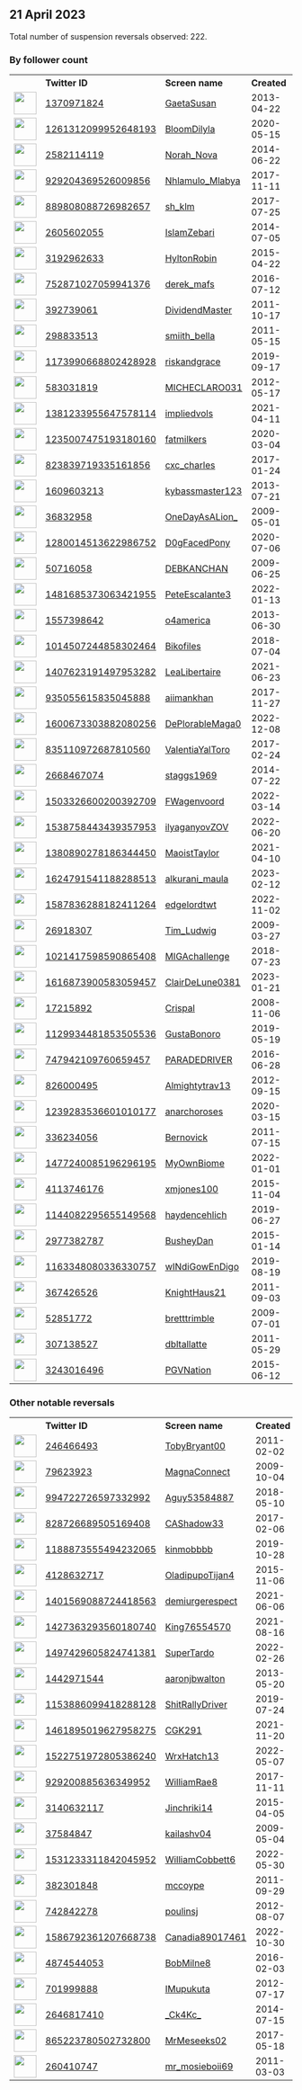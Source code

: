 
## 21 April 2023
Total number of suspension reversals observed: 222.

### By follower count
<table><tr><th></th><th align="left">Twitter ID</th><th align="left">Screen name</th>
<th align="left">Created</th><th align="left">Status</th><th align="left">Suspended</th><th align="left">Followers</th>
<tr><td><a href="https://pbs.twimg.com/profile_images/1649881291129606145/ipyAgBdc_normal.jpg"><img src="https://pbs.twimg.com/profile_images/1649881291129606145/ipyAgBdc_normal.jpg" width="40px" height="40px" align="center"/></a></td><td><a href="https://twitter.com/intent/user?user_id=1370971824">1370971824</a></td><td><a href="https://twitter.com/GaetaSusan">GaetaSusan</a></td><td>2013-04-22</td><td align="center"></td><td></td><td>147940</td></tr>
<tr><td><a href="https://pbs.twimg.com/profile_images/1651572484477714434/Z6itqX36_normal.jpg"><img src="https://pbs.twimg.com/profile_images/1651572484477714434/Z6itqX36_normal.jpg" width="40px" height="40px" align="center"/></a></td><td><a href="https://twitter.com/intent/user?user_id=1261312099952648193">1261312099952648193</a></td><td><a href="https://twitter.com/BloomDilyla">BloomDilyla</a></td><td>2020-05-15</td><td align="center"></td><td>2022-09-25</td><td>133903</td></tr>
<tr><td><a href="https://pbs.twimg.com/profile_images/1649056863911137280/CigkPkIc_normal.jpg"><img src="https://pbs.twimg.com/profile_images/1649056863911137280/CigkPkIc_normal.jpg" width="40px" height="40px" align="center"/></a></td><td><a href="https://twitter.com/intent/user?user_id=2582114119">2582114119</a></td><td><a href="https://twitter.com/Norah_Nova">Norah_Nova</a></td><td>2014-06-22</td><td align="center"></td><td>2022-09-16</td><td>37980</td></tr>
<tr><td><a href="https://pbs.twimg.com/profile_images/1309770018469617664/s92zwH-4_normal.jpg"><img src="https://pbs.twimg.com/profile_images/1309770018469617664/s92zwH-4_normal.jpg" width="40px" height="40px" align="center"/></a></td><td><a href="https://twitter.com/intent/user?user_id=929204369526009856">929204369526009856</a></td><td><a href="https://twitter.com/Nhlamulo_Mlabya">Nhlamulo_Mlabya</a></td><td>2017-11-11</td><td align="center"></td><td>2023-04-09</td><td>36448</td></tr>
<tr><td><a href="https://pbs.twimg.com/profile_images/1542804381573201920/z1OCKtpo_normal.jpg"><img src="https://pbs.twimg.com/profile_images/1542804381573201920/z1OCKtpo_normal.jpg" width="40px" height="40px" align="center"/></a></td><td><a href="https://twitter.com/intent/user?user_id=889808088726982657">889808088726982657</a></td><td><a href="https://twitter.com/sh_klm">sh_klm</a></td><td>2017-07-25</td><td align="center"></td><td>2023-03-31</td><td>36259</td></tr>
<tr><td><a href="https://pbs.twimg.com/profile_images/1665323693441003521/kafj-Dzs_normal.jpg"><img src="https://pbs.twimg.com/profile_images/1665323693441003521/kafj-Dzs_normal.jpg" width="40px" height="40px" align="center"/></a></td><td><a href="https://twitter.com/intent/user?user_id=2605602055">2605602055</a></td><td><a href="https://twitter.com/IslamZebari">IslamZebari</a></td><td>2014-07-05</td><td align="center"></td><td></td><td>27024</td></tr>
<tr><td><a href="https://pbs.twimg.com/profile_images/1667267726430044161/B-77tZXz_normal.jpg"><img src="https://pbs.twimg.com/profile_images/1667267726430044161/B-77tZXz_normal.jpg" width="40px" height="40px" align="center"/></a></td><td><a href="https://twitter.com/intent/user?user_id=3192962633">3192962633</a></td><td><a href="https://twitter.com/HyltonRobin">HyltonRobin</a></td><td>2015-04-22</td><td align="center"></td><td></td><td>26932</td></tr>
<tr><td><a href="https://pbs.twimg.com/profile_images/1649276579640487936/sGb8FQ0s_normal.jpg"><img src="https://pbs.twimg.com/profile_images/1649276579640487936/sGb8FQ0s_normal.jpg" width="40px" height="40px" align="center"/></a></td><td><a href="https://twitter.com/intent/user?user_id=752871027059941376">752871027059941376</a></td><td><a href="https://twitter.com/derek_mafs">derek_mafs</a></td><td>2016-07-12</td><td align="center"></td><td></td><td>24457</td></tr>
<tr><td><a href="https://pbs.twimg.com/profile_images/2869400899/8678222d0972efaa50ba282403d38ffd_normal.jpeg"><img src="https://pbs.twimg.com/profile_images/2869400899/8678222d0972efaa50ba282403d38ffd_normal.jpeg" width="40px" height="40px" align="center"/></a></td><td><a href="https://twitter.com/intent/user?user_id=392739061">392739061</a></td><td><a href="https://twitter.com/DividendMaster">DividendMaster</a></td><td>2011-10-17</td><td align="center"></td><td></td><td>13843</td></tr>
<tr><td><a href="https://pbs.twimg.com/profile_images/1662579730728583168/54Vp-osP_normal.jpg"><img src="https://pbs.twimg.com/profile_images/1662579730728583168/54Vp-osP_normal.jpg" width="40px" height="40px" align="center"/></a></td><td><a href="https://twitter.com/intent/user?user_id=298833513">298833513</a></td><td><a href="https://twitter.com/smiith_bella">smiith_bella</a></td><td>2011-05-15</td><td align="center"></td><td>2023-04-17</td><td>11747</td></tr>
<tr><td><a href="https://pbs.twimg.com/profile_images/1532101070700306435/ikiRbEiV_normal.jpg"><img src="https://pbs.twimg.com/profile_images/1532101070700306435/ikiRbEiV_normal.jpg" width="40px" height="40px" align="center"/></a></td><td><a href="https://twitter.com/intent/user?user_id=1173990668802428928">1173990668802428928</a></td><td><a href="https://twitter.com/riskandgrace">riskandgrace</a></td><td>2019-09-17</td><td align="center"></td><td>2023-04-07</td><td>10170</td></tr>
<tr><td><a href="https://pbs.twimg.com/profile_images/1646672129591484418/4cbOQ8pw_normal.jpg"><img src="https://pbs.twimg.com/profile_images/1646672129591484418/4cbOQ8pw_normal.jpg" width="40px" height="40px" align="center"/></a></td><td><a href="https://twitter.com/intent/user?user_id=583031819">583031819</a></td><td><a href="https://twitter.com/MICHECLARO031">MICHECLARO031</a></td><td>2012-05-17</td><td align="center"></td><td></td><td>9542</td></tr>
<tr><td><a href="https://pbs.twimg.com/profile_images/1671035326129897472/OJ1CFFpn_normal.jpg"><img src="https://pbs.twimg.com/profile_images/1671035326129897472/OJ1CFFpn_normal.jpg" width="40px" height="40px" align="center"/></a></td><td><a href="https://twitter.com/intent/user?user_id=1381233955647578114">1381233955647578114</a></td><td><a href="https://twitter.com/impliedvols">impliedvols</a></td><td>2021-04-11</td><td align="center"></td><td>2023-04-12</td><td>8009</td></tr>
<tr><td><a href="https://pbs.twimg.com/profile_images/1648940608927432704/5zC7mznK_normal.jpg"><img src="https://pbs.twimg.com/profile_images/1648940608927432704/5zC7mznK_normal.jpg" width="40px" height="40px" align="center"/></a></td><td><a href="https://twitter.com/intent/user?user_id=1235007475193180160">1235007475193180160</a></td><td><a href="https://twitter.com/fatmilkers">fatmilkers</a></td><td>2020-03-04</td><td align="center"></td><td></td><td>7472</td></tr>
<tr><td><a href="https://pbs.twimg.com/profile_images/1652969680846602240/MpjQGlmy_normal.jpg"><img src="https://pbs.twimg.com/profile_images/1652969680846602240/MpjQGlmy_normal.jpg" width="40px" height="40px" align="center"/></a></td><td><a href="https://twitter.com/intent/user?user_id=823839719335161856">823839719335161856</a></td><td><a href="https://twitter.com/cxc_charles">cxc_charles</a></td><td>2017-01-24</td><td align="center"></td><td>2022-07-22</td><td>6260</td></tr>
<tr><td><a href="https://pbs.twimg.com/profile_images/1199526318121074688/Ew39-5lG_normal.jpg"><img src="https://pbs.twimg.com/profile_images/1199526318121074688/Ew39-5lG_normal.jpg" width="40px" height="40px" align="center"/></a></td><td><a href="https://twitter.com/intent/user?user_id=1609603213">1609603213</a></td><td><a href="https://twitter.com/kybassmaster123">kybassmaster123</a></td><td>2013-07-21</td><td align="center"></td><td>2022-10-29</td><td>6157</td></tr>
<tr><td><a href="https://pbs.twimg.com/profile_images/1168629662974709765/AWoLvebT_normal.jpg"><img src="https://pbs.twimg.com/profile_images/1168629662974709765/AWoLvebT_normal.jpg" width="40px" height="40px" align="center"/></a></td><td><a href="https://twitter.com/intent/user?user_id=36832958">36832958</a></td><td><a href="https://twitter.com/OneDayAsALion_">OneDayAsALion_</a></td><td>2009-05-01</td><td align="center"></td><td></td><td>5830</td></tr>
<tr><td><a href="https://pbs.twimg.com/profile_images/1661237892616712195/jrzgJ8j1_normal.jpg"><img src="https://pbs.twimg.com/profile_images/1661237892616712195/jrzgJ8j1_normal.jpg" width="40px" height="40px" align="center"/></a></td><td><a href="https://twitter.com/intent/user?user_id=1280014513622986752">1280014513622986752</a></td><td><a href="https://twitter.com/D0gFacedPony">D0gFacedPony</a></td><td>2020-07-06</td><td align="center"></td><td></td><td>5243</td></tr>
<tr><td><a href="https://pbs.twimg.com/profile_images/1648819772640079873/3dsTgJrX_normal.jpg"><img src="https://pbs.twimg.com/profile_images/1648819772640079873/3dsTgJrX_normal.jpg" width="40px" height="40px" align="center"/></a></td><td><a href="https://twitter.com/intent/user?user_id=50716058">50716058</a></td><td><a href="https://twitter.com/DEBKANCHAN">DEBKANCHAN</a></td><td>2009-06-25</td><td align="center"></td><td></td><td>4960</td></tr>
<tr><td><a href="https://pbs.twimg.com/profile_images/1491854956038656006/tRPtRJOi_normal.jpg"><img src="https://pbs.twimg.com/profile_images/1491854956038656006/tRPtRJOi_normal.jpg" width="40px" height="40px" align="center"/></a></td><td><a href="https://twitter.com/intent/user?user_id=1481685373063421955">1481685373063421955</a></td><td><a href="https://twitter.com/PeteEscalante3">PeteEscalante3</a></td><td>2022-01-13</td><td align="center"></td><td>2023-04-12</td><td>4213</td></tr>
<tr><td><a href="https://pbs.twimg.com/profile_images/378800000066823720/ecf024911fd9071ba381169e5989549c_normal.jpeg"><img src="https://pbs.twimg.com/profile_images/378800000066823720/ecf024911fd9071ba381169e5989549c_normal.jpeg" width="40px" height="40px" align="center"/></a></td><td><a href="https://twitter.com/intent/user?user_id=1557398642">1557398642</a></td><td><a href="https://twitter.com/o4america">o4america</a></td><td>2013-06-30</td><td align="center"></td><td></td><td>4113</td></tr>
<tr><td><a href="https://pbs.twimg.com/profile_images/1031572213856645121/StTusBNp_normal.jpg"><img src="https://pbs.twimg.com/profile_images/1031572213856645121/StTusBNp_normal.jpg" width="40px" height="40px" align="center"/></a></td><td><a href="https://twitter.com/intent/user?user_id=1014507244858302464">1014507244858302464</a></td><td><a href="https://twitter.com/Bikofiles">Bikofiles</a></td><td>2018-07-04</td><td align="center"></td><td>2022-08-17</td><td>4028</td></tr>
<tr><td><a href="https://pbs.twimg.com/profile_images/1663801716569960448/sCsHD5KN_normal.jpg"><img src="https://pbs.twimg.com/profile_images/1663801716569960448/sCsHD5KN_normal.jpg" width="40px" height="40px" align="center"/></a></td><td><a href="https://twitter.com/intent/user?user_id=1407623191497953282">1407623191497953282</a></td><td><a href="https://twitter.com/LeaLibertaire">LeaLibertaire</a></td><td>2021-06-23</td><td align="center"></td><td>2023-01-01</td><td>3493</td></tr>
<tr><td><a href="https://pbs.twimg.com/profile_images/1660089490428370952/eUY49jGd_normal.jpg"><img src="https://pbs.twimg.com/profile_images/1660089490428370952/eUY49jGd_normal.jpg" width="40px" height="40px" align="center"/></a></td><td><a href="https://twitter.com/intent/user?user_id=935055615835045888">935055615835045888</a></td><td><a href="https://twitter.com/aiimankhan">aiimankhan</a></td><td>2017-11-27</td><td align="center"></td><td>2023-03-25</td><td>3424</td></tr>
<tr><td><a href="https://pbs.twimg.com/profile_images/1600673510363471874/etwzc_GY_normal.jpg"><img src="https://pbs.twimg.com/profile_images/1600673510363471874/etwzc_GY_normal.jpg" width="40px" height="40px" align="center"/></a></td><td><a href="https://twitter.com/intent/user?user_id=1600673303882080256">1600673303882080256</a></td><td><a href="https://twitter.com/DePlorableMaga0">DePlorableMaga0</a></td><td>2022-12-08</td><td align="center"></td><td>2023-04-15</td><td>3375</td></tr>
<tr><td><a href="https://pbs.twimg.com/profile_images/835127205306978304/Ax2FzG1c_normal.jpg"><img src="https://pbs.twimg.com/profile_images/835127205306978304/Ax2FzG1c_normal.jpg" width="40px" height="40px" align="center"/></a></td><td><a href="https://twitter.com/intent/user?user_id=835110972687810560">835110972687810560</a></td><td><a href="https://twitter.com/ValentiaYalToro">ValentiaYalToro</a></td><td>2017-02-24</td><td align="center"></td><td>2023-04-06</td><td>3346</td></tr>
<tr><td><a href="https://pbs.twimg.com/profile_images/1651477996598071296/yZkggQPQ_normal.jpg"><img src="https://pbs.twimg.com/profile_images/1651477996598071296/yZkggQPQ_normal.jpg" width="40px" height="40px" align="center"/></a></td><td><a href="https://twitter.com/intent/user?user_id=2668467074">2668467074</a></td><td><a href="https://twitter.com/staggs1969">staggs1969</a></td><td>2014-07-22</td><td align="center"></td><td></td><td>2722</td></tr>
<tr><td><a href="https://pbs.twimg.com/profile_images/1667097557368012801/fjonJJpz_normal.jpg"><img src="https://pbs.twimg.com/profile_images/1667097557368012801/fjonJJpz_normal.jpg" width="40px" height="40px" align="center"/></a></td><td><a href="https://twitter.com/intent/user?user_id=1503326600200392709">1503326600200392709</a></td><td><a href="https://twitter.com/FWagenvoord">FWagenvoord</a></td><td>2022-03-14</td><td align="center"></td><td>2023-01-19</td><td>2530</td></tr>
<tr><td><a href="https://pbs.twimg.com/profile_images/1656190988589711366/wCyJ3vkD_normal.jpg"><img src="https://pbs.twimg.com/profile_images/1656190988589711366/wCyJ3vkD_normal.jpg" width="40px" height="40px" align="center"/></a></td><td><a href="https://twitter.com/intent/user?user_id=1538758443439357953">1538758443439357953</a></td><td><a href="https://twitter.com/ilyaganyovZOV">ilyaganyovZOV</a></td><td>2022-06-20</td><td align="center"></td><td>2023-02-11</td><td>2528</td></tr>
<tr><td><a href="https://pbs.twimg.com/profile_images/1647675349197627395/naoD7TTk_normal.jpg"><img src="https://pbs.twimg.com/profile_images/1647675349197627395/naoD7TTk_normal.jpg" width="40px" height="40px" align="center"/></a></td><td><a href="https://twitter.com/intent/user?user_id=1380890278186344450">1380890278186344450</a></td><td><a href="https://twitter.com/MaoistTaylor">MaoistTaylor</a></td><td>2021-04-10</td><td align="center"></td><td>2022-06-07</td><td>2474</td></tr>
<tr><td><a href="https://pbs.twimg.com/profile_images/1655774586175356928/Hd5y9j2n_normal.jpg"><img src="https://pbs.twimg.com/profile_images/1655774586175356928/Hd5y9j2n_normal.jpg" width="40px" height="40px" align="center"/></a></td><td><a href="https://twitter.com/intent/user?user_id=1624791541188288513">1624791541188288513</a></td><td><a href="https://twitter.com/alkurani_maula">alkurani_maula</a></td><td>2023-02-12</td><td align="center"></td><td>2023-03-21</td><td>2281</td></tr>
<tr><td><a href="https://pbs.twimg.com/profile_images/1668979714059386882/3QWwhtmy_normal.jpg"><img src="https://pbs.twimg.com/profile_images/1668979714059386882/3QWwhtmy_normal.jpg" width="40px" height="40px" align="center"/></a></td><td><a href="https://twitter.com/intent/user?user_id=1587836288182411264">1587836288182411264</a></td><td><a href="https://twitter.com/edgelordtwt">edgelordtwt</a></td><td>2022-11-02</td><td align="center">👋</td><td>2023-06-20</td><td>2278</td></tr>
<tr><td><a href="https://pbs.twimg.com/profile_images/1661564254208622597/vEpr-XZq_normal.jpg"><img src="https://pbs.twimg.com/profile_images/1661564254208622597/vEpr-XZq_normal.jpg" width="40px" height="40px" align="center"/></a></td><td><a href="https://twitter.com/intent/user?user_id=26918307">26918307</a></td><td><a href="https://twitter.com/Tim_Ludwig">Tim_Ludwig</a></td><td>2009-03-27</td><td align="center"></td><td>2022-02-13</td><td>2036</td></tr>
<tr><td><a href="https://pbs.twimg.com/profile_images/1546091705534914560/nNhzghtJ_normal.jpg"><img src="https://pbs.twimg.com/profile_images/1546091705534914560/nNhzghtJ_normal.jpg" width="40px" height="40px" align="center"/></a></td><td><a href="https://twitter.com/intent/user?user_id=1021417598590865408">1021417598590865408</a></td><td><a href="https://twitter.com/MIGAchallenge">MIGAchallenge</a></td><td>2018-07-23</td><td align="center"></td><td>2022-08-08</td><td>1974</td></tr>
<tr><td><a href="https://pbs.twimg.com/profile_images/1616887309684674560/1slXtWRB_normal.jpg"><img src="https://pbs.twimg.com/profile_images/1616887309684674560/1slXtWRB_normal.jpg" width="40px" height="40px" align="center"/></a></td><td><a href="https://twitter.com/intent/user?user_id=1616873900583059457">1616873900583059457</a></td><td><a href="https://twitter.com/ClairDeLune0381">ClairDeLune0381</a></td><td>2023-01-21</td><td align="center">🚫</td><td>2023-04-12</td><td>1875</td></tr>
<tr><td><a href="https://pbs.twimg.com/profile_images/1082177913980637184/TYdgY4xj_normal.jpg"><img src="https://pbs.twimg.com/profile_images/1082177913980637184/TYdgY4xj_normal.jpg" width="40px" height="40px" align="center"/></a></td><td><a href="https://twitter.com/intent/user?user_id=17215892">17215892</a></td><td><a href="https://twitter.com/Crispal">Crispal</a></td><td>2008-11-06</td><td align="center"></td><td></td><td>1870</td></tr>
<tr><td><a href="https://pbs.twimg.com/profile_images/1477753924723654658/7NcI31zY_normal.jpg"><img src="https://pbs.twimg.com/profile_images/1477753924723654658/7NcI31zY_normal.jpg" width="40px" height="40px" align="center"/></a></td><td><a href="https://twitter.com/intent/user?user_id=1129934481853505536">1129934481853505536</a></td><td><a href="https://twitter.com/GustaBonoro">GustaBonoro</a></td><td>2019-05-19</td><td align="center"></td><td>2022-07-18</td><td>1731</td></tr>
<tr><td><a href="https://pbs.twimg.com/profile_images/747943493113352192/CJctYLD8_normal.jpg"><img src="https://pbs.twimg.com/profile_images/747943493113352192/CJctYLD8_normal.jpg" width="40px" height="40px" align="center"/></a></td><td><a href="https://twitter.com/intent/user?user_id=747942109760659457">747942109760659457</a></td><td><a href="https://twitter.com/PARADEDRIVER">PARADEDRIVER</a></td><td>2016-06-28</td><td align="center"></td><td>2022-03-27</td><td>1702</td></tr>
<tr><td><a href="https://pbs.twimg.com/profile_images/1649182738237276165/vQ_y5_Ke_normal.jpg"><img src="https://pbs.twimg.com/profile_images/1649182738237276165/vQ_y5_Ke_normal.jpg" width="40px" height="40px" align="center"/></a></td><td><a href="https://twitter.com/intent/user?user_id=826000495">826000495</a></td><td><a href="https://twitter.com/Almightytrav13">Almightytrav13</a></td><td>2012-09-15</td><td align="center"></td><td>2022-09-16</td><td>1591</td></tr>
<tr><td><a href="https://pbs.twimg.com/profile_images/1668815303663558656/KKRw8Uy2_normal.jpg"><img src="https://pbs.twimg.com/profile_images/1668815303663558656/KKRw8Uy2_normal.jpg" width="40px" height="40px" align="center"/></a></td><td><a href="https://twitter.com/intent/user?user_id=1239283536601010177">1239283536601010177</a></td><td><a href="https://twitter.com/anarchoroses">anarchoroses</a></td><td>2020-03-15</td><td align="center"></td><td>2022-11-05</td><td>1577</td></tr>
<tr><td><a href="https://pbs.twimg.com/profile_images/1646105878582444034/LJCuWJPW_normal.jpg"><img src="https://pbs.twimg.com/profile_images/1646105878582444034/LJCuWJPW_normal.jpg" width="40px" height="40px" align="center"/></a></td><td><a href="https://twitter.com/intent/user?user_id=336234056">336234056</a></td><td><a href="https://twitter.com/Bernovick">Bernovick</a></td><td>2011-07-15</td><td align="center"></td><td>2023-03-15</td><td>1544</td></tr>
<tr><td><a href="https://pbs.twimg.com/profile_images/1485416470272225283/CGDgu166_normal.jpg"><img src="https://pbs.twimg.com/profile_images/1485416470272225283/CGDgu166_normal.jpg" width="40px" height="40px" align="center"/></a></td><td><a href="https://twitter.com/intent/user?user_id=1477240085196296195">1477240085196296195</a></td><td><a href="https://twitter.com/MyOwnBiome">MyOwnBiome</a></td><td>2022-01-01</td><td align="center"></td><td>2022-06-23</td><td>1431</td></tr>
<tr><td><a href="https://pbs.twimg.com/profile_images/1154198347873476609/rBBb1w85_normal.jpg"><img src="https://pbs.twimg.com/profile_images/1154198347873476609/rBBb1w85_normal.jpg" width="40px" height="40px" align="center"/></a></td><td><a href="https://twitter.com/intent/user?user_id=4113746176">4113746176</a></td><td><a href="https://twitter.com/xmjones100">xmjones100</a></td><td>2015-11-04</td><td align="center"></td><td></td><td>1425</td></tr>
<tr><td><a href="https://pbs.twimg.com/profile_images/1647387591111499781/Op9VslXe_normal.jpg"><img src="https://pbs.twimg.com/profile_images/1647387591111499781/Op9VslXe_normal.jpg" width="40px" height="40px" align="center"/></a></td><td><a href="https://twitter.com/intent/user?user_id=1144082295655149568">1144082295655149568</a></td><td><a href="https://twitter.com/haydencehlich">haydencehlich</a></td><td>2019-06-27</td><td align="center">🔒</td><td>2023-04-09</td><td>1376</td></tr>
<tr><td><a href="https://pbs.twimg.com/profile_images/1649959823763558400/EiEWQZ1q_normal.jpg"><img src="https://pbs.twimg.com/profile_images/1649959823763558400/EiEWQZ1q_normal.jpg" width="40px" height="40px" align="center"/></a></td><td><a href="https://twitter.com/intent/user?user_id=2977382787">2977382787</a></td><td><a href="https://twitter.com/BusheyDan">BusheyDan</a></td><td>2015-01-14</td><td align="center"></td><td></td><td>1356</td></tr>
<tr><td><a href="https://pbs.twimg.com/profile_images/1163354852438659072/hOZ8n2am_normal.jpg"><img src="https://pbs.twimg.com/profile_images/1163354852438659072/hOZ8n2am_normal.jpg" width="40px" height="40px" align="center"/></a></td><td><a href="https://twitter.com/intent/user?user_id=1163348080336330757">1163348080336330757</a></td><td><a href="https://twitter.com/wINdiGowEnDigo">wINdiGowEnDigo</a></td><td>2019-08-19</td><td align="center">🚫</td><td>2023-03-23</td><td>1290</td></tr>
<tr><td><a href="https://pbs.twimg.com/profile_images/1664876967747891200/qd3ff3Sz_normal.jpg"><img src="https://pbs.twimg.com/profile_images/1664876967747891200/qd3ff3Sz_normal.jpg" width="40px" height="40px" align="center"/></a></td><td><a href="https://twitter.com/intent/user?user_id=367426526">367426526</a></td><td><a href="https://twitter.com/KnightHaus21">KnightHaus21</a></td><td>2011-09-03</td><td align="center">🚫</td><td>2023-04-18</td><td>1250</td></tr>
<tr><td><a href="https://pbs.twimg.com/profile_images/1038450856373440512/vb4EnIlk_normal.jpg"><img src="https://pbs.twimg.com/profile_images/1038450856373440512/vb4EnIlk_normal.jpg" width="40px" height="40px" align="center"/></a></td><td><a href="https://twitter.com/intent/user?user_id=52851772">52851772</a></td><td><a href="https://twitter.com/bretttrimble">bretttrimble</a></td><td>2009-07-01</td><td align="center"></td><td></td><td>1233</td></tr>
<tr><td><a href="https://pbs.twimg.com/profile_images/1281351988366598144/gjP1YyZR_normal.jpg"><img src="https://pbs.twimg.com/profile_images/1281351988366598144/gjP1YyZR_normal.jpg" width="40px" height="40px" align="center"/></a></td><td><a href="https://twitter.com/intent/user?user_id=307138527">307138527</a></td><td><a href="https://twitter.com/dbltallatte">dbltallatte</a></td><td>2011-05-29</td><td align="center"></td><td>2022-08-29</td><td>1229</td></tr>
<tr><td><a href="https://pbs.twimg.com/profile_images/1298495201418383360/eCcXQblG_normal.jpg"><img src="https://pbs.twimg.com/profile_images/1298495201418383360/eCcXQblG_normal.jpg" width="40px" height="40px" align="center"/></a></td><td><a href="https://twitter.com/intent/user?user_id=3243016496">3243016496</a></td><td><a href="https://twitter.com/PGVNation">PGVNation</a></td><td>2015-06-12</td><td align="center"></td><td></td><td>1185</td></tr>
</table>

### Other notable reversals
<table><tr><th></th><th align="left">Twitter ID</th><th align="left">Screen name</th>
<th align="left">Created</th><th align="left">Status</th><th align="left">Suspended</th><th align="left">Followers</th>
<tr><td><a href="https://pbs.twimg.com/profile_images/1649445745416626176/EA3cZ9-B_normal.jpg"><img src="https://pbs.twimg.com/profile_images/1649445745416626176/EA3cZ9-B_normal.jpg" width="40px" height="40px" align="center"/></a></td><td><a href="https://twitter.com/intent/user?user_id=246466493">246466493</a></td><td><a href="https://twitter.com/TobyBryant00">TobyBryant00</a></td><td>2011-02-02</td><td align="center"></td><td>2022-12-09</td><td>309</td></tr>
<tr><td><a href="https://pbs.twimg.com/profile_images/731648256434970625/hVgEshj8_normal.jpg"><img src="https://pbs.twimg.com/profile_images/731648256434970625/hVgEshj8_normal.jpg" width="40px" height="40px" align="center"/></a></td><td><a href="https://twitter.com/intent/user?user_id=79623923">79623923</a></td><td><a href="https://twitter.com/MagnaConnect">MagnaConnect</a></td><td>2009-10-04</td><td align="center"></td><td>2023-04-17</td><td>0</td></tr>
<tr><td><a href="https://pbs.twimg.com/profile_images/1593600999054348291/jR1VOekj_normal.jpg"><img src="https://pbs.twimg.com/profile_images/1593600999054348291/jR1VOekj_normal.jpg" width="40px" height="40px" align="center"/></a></td><td><a href="https://twitter.com/intent/user?user_id=994722726597332992">994722726597332992</a></td><td><a href="https://twitter.com/Aguy53584887">Aguy53584887</a></td><td>2018-05-10</td><td align="center"></td><td>2022-12-07</td><td>107</td></tr>
<tr><td><a href="https://pbs.twimg.com/profile_images/830831972507328512/VcExBKtp_normal.jpg"><img src="https://pbs.twimg.com/profile_images/830831972507328512/VcExBKtp_normal.jpg" width="40px" height="40px" align="center"/></a></td><td><a href="https://twitter.com/intent/user?user_id=828726689505169408">828726689505169408</a></td><td><a href="https://twitter.com/CAShadow33">CAShadow33</a></td><td>2017-02-06</td><td align="center"></td><td>2022-12-26</td><td>334</td></tr>
<tr><td><a href="https://pbs.twimg.com/profile_images/1587481870480056323/nmuVqBLM_normal.jpg"><img src="https://pbs.twimg.com/profile_images/1587481870480056323/nmuVqBLM_normal.jpg" width="40px" height="40px" align="center"/></a></td><td><a href="https://twitter.com/intent/user?user_id=1188873555494232065">1188873555494232065</a></td><td><a href="https://twitter.com/kinmobbbb">kinmobbbb</a></td><td>2019-10-28</td><td align="center"></td><td>2022-12-04</td><td>54</td></tr>
<tr><td><a href="https://pbs.twimg.com/profile_images/1531735194746638336/H6aJiDSn_normal.jpg"><img src="https://pbs.twimg.com/profile_images/1531735194746638336/H6aJiDSn_normal.jpg" width="40px" height="40px" align="center"/></a></td><td><a href="https://twitter.com/intent/user?user_id=4128632717">4128632717</a></td><td><a href="https://twitter.com/OladipupoTijan4">OladipupoTijan4</a></td><td>2015-11-06</td><td align="center"></td><td>2023-03-09</td><td>212</td></tr>
<tr><td><a href="https://pbs.twimg.com/profile_images/1649492406973394944/oXVc_GZQ_normal.jpg"><img src="https://pbs.twimg.com/profile_images/1649492406973394944/oXVc_GZQ_normal.jpg" width="40px" height="40px" align="center"/></a></td><td><a href="https://twitter.com/intent/user?user_id=1401569088724418563">1401569088724418563</a></td><td><a href="https://twitter.com/demiurgerespect">demiurgerespect</a></td><td>2021-06-06</td><td align="center"></td><td>2022-04-26</td><td>891</td></tr>
<tr><td><a href="https://pbs.twimg.com/profile_images/1486760956663320582/J5f0oQlf_normal.jpg"><img src="https://pbs.twimg.com/profile_images/1486760956663320582/J5f0oQlf_normal.jpg" width="40px" height="40px" align="center"/></a></td><td><a href="https://twitter.com/intent/user?user_id=1427363293560180740">1427363293560180740</a></td><td><a href="https://twitter.com/King76554570">King76554570</a></td><td>2021-08-16</td><td align="center"></td><td>2022-12-16</td><td>90</td></tr>
<tr><td><a href="https://pbs.twimg.com/profile_images/1538880736534593538/am9tT7QI_normal.jpg"><img src="https://pbs.twimg.com/profile_images/1538880736534593538/am9tT7QI_normal.jpg" width="40px" height="40px" align="center"/></a></td><td><a href="https://twitter.com/intent/user?user_id=1497429605824741381">1497429605824741381</a></td><td><a href="https://twitter.com/SuperTardo">SuperTardo</a></td><td>2022-02-26</td><td align="center"></td><td>2022-08-24</td><td>319</td></tr>
<tr><td><a href="https://pbs.twimg.com/profile_images/1430052684850073604/ORqJHbla_normal.jpg"><img src="https://pbs.twimg.com/profile_images/1430052684850073604/ORqJHbla_normal.jpg" width="40px" height="40px" align="center"/></a></td><td><a href="https://twitter.com/intent/user?user_id=1442971544">1442971544</a></td><td><a href="https://twitter.com/aaronjbwalton">aaronjbwalton</a></td><td>2013-05-20</td><td align="center"></td><td>2023-04-03</td><td>29</td></tr>
<tr><td><a href="https://pbs.twimg.com/profile_images/1497796593503936515/gqpZoHEx_normal.jpg"><img src="https://pbs.twimg.com/profile_images/1497796593503936515/gqpZoHEx_normal.jpg" width="40px" height="40px" align="center"/></a></td><td><a href="https://twitter.com/intent/user?user_id=1153886099418288128">1153886099418288128</a></td><td><a href="https://twitter.com/ShitRallyDriver">ShitRallyDriver</a></td><td>2019-07-24</td><td align="center"></td><td>2022-04-23</td><td>18</td></tr>
<tr><td><a href="https://abs.twimg.com/sticky/default_profile_images/default_profile_normal.png"><img src="https://abs.twimg.com/sticky/default_profile_images/default_profile_normal.png" width="40px" height="40px" align="center"/></a></td><td><a href="https://twitter.com/intent/user?user_id=1461895019627958275">1461895019627958275</a></td><td><a href="https://twitter.com/CGK291">CGK291</a></td><td>2021-11-20</td><td align="center"></td><td>2022-11-17</td><td>129</td></tr>
<tr><td><a href="https://pbs.twimg.com/profile_images/1522752288581996545/Ggxr_87w_normal.jpg"><img src="https://pbs.twimg.com/profile_images/1522752288581996545/Ggxr_87w_normal.jpg" width="40px" height="40px" align="center"/></a></td><td><a href="https://twitter.com/intent/user?user_id=1522751972805386240">1522751972805386240</a></td><td><a href="https://twitter.com/WrxHatch13">WrxHatch13</a></td><td>2022-05-07</td><td align="center"></td><td>2022-12-24</td><td>547</td></tr>
<tr><td><a href="https://abs.twimg.com/sticky/default_profile_images/default_profile_normal.png"><img src="https://abs.twimg.com/sticky/default_profile_images/default_profile_normal.png" width="40px" height="40px" align="center"/></a></td><td><a href="https://twitter.com/intent/user?user_id=929200885636349952">929200885636349952</a></td><td><a href="https://twitter.com/WilliamRae8">WilliamRae8</a></td><td>2017-11-11</td><td align="center"></td><td>2023-03-25</td><td>37</td></tr>
<tr><td><a href="https://pbs.twimg.com/profile_images/1179420453447913472/dYwXtCAS_normal.jpg"><img src="https://pbs.twimg.com/profile_images/1179420453447913472/dYwXtCAS_normal.jpg" width="40px" height="40px" align="center"/></a></td><td><a href="https://twitter.com/intent/user?user_id=3140632117">3140632117</a></td><td><a href="https://twitter.com/Jinchriki14">Jinchriki14</a></td><td>2015-04-05</td><td align="center"></td><td>2023-04-11</td><td>106</td></tr>
<tr><td><a href="https://pbs.twimg.com/profile_images/1642936959894011918/iXSklF5v_normal.jpg"><img src="https://pbs.twimg.com/profile_images/1642936959894011918/iXSklF5v_normal.jpg" width="40px" height="40px" align="center"/></a></td><td><a href="https://twitter.com/intent/user?user_id=37584847">37584847</a></td><td><a href="https://twitter.com/kailashv04">kailashv04</a></td><td>2009-05-04</td><td align="center"></td><td>2023-04-09</td><td>46</td></tr>
<tr><td><a href="https://pbs.twimg.com/profile_images/1537909674464333824/58vHAzTa_normal.jpg"><img src="https://pbs.twimg.com/profile_images/1537909674464333824/58vHAzTa_normal.jpg" width="40px" height="40px" align="center"/></a></td><td><a href="https://twitter.com/intent/user?user_id=1531233311842045952">1531233311842045952</a></td><td><a href="https://twitter.com/WilliamCobbett6">WilliamCobbett6</a></td><td>2022-05-30</td><td align="center">🚫</td><td>2022-08-20</td><td>101</td></tr>
<tr><td><a href="https://pbs.twimg.com/profile_images/1377302560097329158/W-yI5FEf_normal.jpg"><img src="https://pbs.twimg.com/profile_images/1377302560097329158/W-yI5FEf_normal.jpg" width="40px" height="40px" align="center"/></a></td><td><a href="https://twitter.com/intent/user?user_id=382301848">382301848</a></td><td><a href="https://twitter.com/mccoype">mccoype</a></td><td>2011-09-29</td><td align="center"></td><td>2023-03-27</td><td>89</td></tr>
<tr><td><a href="https://pbs.twimg.com/profile_images/1284631187374440449/x5RXnR5J_normal.jpg"><img src="https://pbs.twimg.com/profile_images/1284631187374440449/x5RXnR5J_normal.jpg" width="40px" height="40px" align="center"/></a></td><td><a href="https://twitter.com/intent/user?user_id=742842278">742842278</a></td><td><a href="https://twitter.com/poulinsj">poulinsj</a></td><td>2012-08-07</td><td align="center"></td><td>2023-04-11</td><td>79</td></tr>
<tr><td><a href="https://pbs.twimg.com/profile_images/1660844762537111555/iOUQIKDk_normal.jpg"><img src="https://pbs.twimg.com/profile_images/1660844762537111555/iOUQIKDk_normal.jpg" width="40px" height="40px" align="center"/></a></td><td><a href="https://twitter.com/intent/user?user_id=1586792361207668738">1586792361207668738</a></td><td><a href="https://twitter.com/Canadia89017461">Canadia89017461</a></td><td>2022-10-30</td><td align="center"></td><td>2023-01-20</td><td>1</td></tr>
<tr><td><a href="https://pbs.twimg.com/profile_images/711223711425273856/VIeOqRFQ_normal.jpg"><img src="https://pbs.twimg.com/profile_images/711223711425273856/VIeOqRFQ_normal.jpg" width="40px" height="40px" align="center"/></a></td><td><a href="https://twitter.com/intent/user?user_id=4874544053">4874544053</a></td><td><a href="https://twitter.com/BobMilne8">BobMilne8</a></td><td>2016-02-03</td><td align="center"></td><td>2022-11-30</td><td>243</td></tr>
<tr><td><a href="https://pbs.twimg.com/profile_images/1664382241101815809/3JW3VgMn_normal.jpg"><img src="https://pbs.twimg.com/profile_images/1664382241101815809/3JW3VgMn_normal.jpg" width="40px" height="40px" align="center"/></a></td><td><a href="https://twitter.com/intent/user?user_id=701999888">701999888</a></td><td><a href="https://twitter.com/IMupukuta">IMupukuta</a></td><td>2012-07-17</td><td align="center"></td><td>2023-04-04</td><td>100</td></tr>
<tr><td><a href="https://pbs.twimg.com/profile_images/1415209539821920258/YsGXqvPl_normal.jpg"><img src="https://pbs.twimg.com/profile_images/1415209539821920258/YsGXqvPl_normal.jpg" width="40px" height="40px" align="center"/></a></td><td><a href="https://twitter.com/intent/user?user_id=2646817410">2646817410</a></td><td><a href="https://twitter.com/_Ck4Kc_">_Ck4Kc_</a></td><td>2014-07-15</td><td align="center"></td><td>2023-04-11</td><td>26</td></tr>
<tr><td><a href="https://pbs.twimg.com/profile_images/865335051441123330/-55YJwMD_normal.jpg"><img src="https://pbs.twimg.com/profile_images/865335051441123330/-55YJwMD_normal.jpg" width="40px" height="40px" align="center"/></a></td><td><a href="https://twitter.com/intent/user?user_id=865223780502732800">865223780502732800</a></td><td><a href="https://twitter.com/MrMeseeks02">MrMeseeks02</a></td><td>2017-05-18</td><td align="center"></td><td>2022-09-22</td><td>670</td></tr>
<tr><td><a href="https://pbs.twimg.com/profile_images/378800000205902429/5351e60e1e691352702d88376178a0ef_normal.jpeg"><img src="https://pbs.twimg.com/profile_images/378800000205902429/5351e60e1e691352702d88376178a0ef_normal.jpeg" width="40px" height="40px" align="center"/></a></td><td><a href="https://twitter.com/intent/user?user_id=260410747">260410747</a></td><td><a href="https://twitter.com/mr_mosieboii69">mr_mosieboii69</a></td><td>2011-03-03</td><td align="center">🔒</td><td>2023-04-09</td><td>38</td></tr>
</table>
